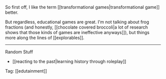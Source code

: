So first off, I like the term [[transformational games|transformational game]] better.

But regardless, educational games are great. I'm not talking about frog fractions (and honestly, [[chocolate covered broccoli|a lot of research shows that those kinds of games are ineffective anyways]]), but things more along the lines of [[explorables]].

--------------------------
Random Stuff

 - [[reacting to the past|learning history through roleplay]]

Tag: [[edutainment]]
